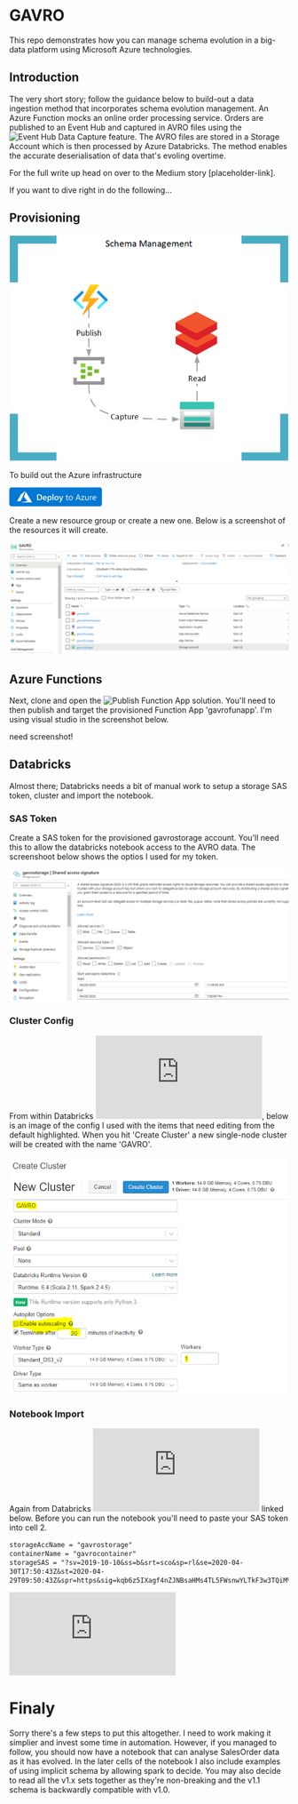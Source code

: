 # GAVRO
This repo demonstrates how you can manage schema evolution in a big-data platform using Microsoft Azure technologies.

## Introduction
The very short story; follow the guidance below to build-out a data ingestion method that incorporates schema evolution management. An Azure Function mocks an online order processing service. Orders are published to an Event Hub and captured in AVRO files using the ![Event Hub Data Capture feature](https://docs.microsoft.com/en-us/azure/event-hubs/event-hubs-capture-overview). The AVRO files are stored in a Storage Account which is then processed by Azure Databricks. The method enables the accurate deserialisation of data that's evoling overtime.

For the full write up head on over to the Medium story [placeholder-link].

If you want to dive right in do the following...

## Provisioning

![Architecture](https://github.com/GaryStrange/GAVRO/blob/master/GAVRO.png)

To build out the Azure infrastructure

<a href="https://portal.azure.com/#create/Microsoft.Template/uri/https%3A%2F%2Fraw.githubusercontent.com%2FGaryStrange%2Fazure-quickstart-templates%2Fmaster%2FGAVRO%2Fazuredeploy.json" target="_blank">
    <img src="https://raw.githubusercontent.com/Azure/azure-quickstart-templates/master/1-CONTRIBUTION-GUIDE/images/deploytoazure.png"/>
</a>

Create a new resource group or create a new one. Below is a screenshot of the resources it will create.

![Resource Group](https://github.com/GaryStrange/GAVRO/blob/master/GavroResourceGroup.PNG)

## Azure Functions

Next, clone and open the ![Publish Function App solution](https://github.com/GaryStrange/GAVRO/tree/master/PublishFunctionApp). You'll need to then publish and target the provisioned Function App 'gavrofunapp'. I'm using visual studio in the screenshot below.

need screenshot!

## Databricks

Almost there; Databricks needs a bit of manual work to setup a storage SAS token, cluster and import the notebook.

### SAS Token

Create a SAS token for the provisioned gavrostorage account. You'll need this to allow the databricks notebook access to the AVRO data. The screenshoot below shows the optios I used for my token.

![SAS Token](https://github.com/GaryStrange/GAVRO/blob/master/CreateSAS.PNG)

### Cluster Config

From within Databricks ![create a new cluster](https://docs.databricks.com/clusters/create.html), below is an image of the config I used with the items that need editing from the default highlighted. When you hit 'Create Cluster' a new single-node cluster will be created with the name 'GAVRO'.

![Cluster Config](https://github.com/GaryStrange/GAVRO/blob/master/GavroClusterConfig.PNG)

### Notebook Import

Again from Databricks ![import the notebook](https://docs.databricks.com/notebooks/notebooks-manage.html) linked below. Before you can run the notebook you'll need to paste your SAS token into cell 2.

```
storageAccName = "gavrostorage"
containerName = "gavrocontainer"
storageSAS = "?sv=2019-10-10&ss=b&srt=sco&sp=rl&se=2020-04-30T17:50:43Z&st=2020-04-29T09:50:43Z&spr=https&sig=kqb6z5IXagf4nZJNBsaHMs4TL5FWsnwYLTkF3w3TQiM%3D"
```

![Notebook](https://github.com/GaryStrange/GAVRO/blob/master/Notebooks/py-ReadGAVRO.html)

# Finaly

Sorry there's a few steps to put this altogether. I need to work making it simplier and invest some time in automation. However, if you managed to follow, you should now have a notebook that can analyse SalesOrder data as it has evolved. In the later cells of the notebook I also include examples of using implicit schema by allowing spark to decide. You may also decide to read all the v1.x sets together as they're non-breaking and the v1.1 schema is backwardly compatible with v1.0.
